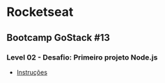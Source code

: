 # Rocketseat

## Bootcamp GoStack #13

### Level 02 - Desafio: Primeiro projeto Node.js

- [Instruções](https://github.com/rocketseat-education/bootcamp-gostack-desafios/tree/master/desafio-fundamentos-nodejs)
